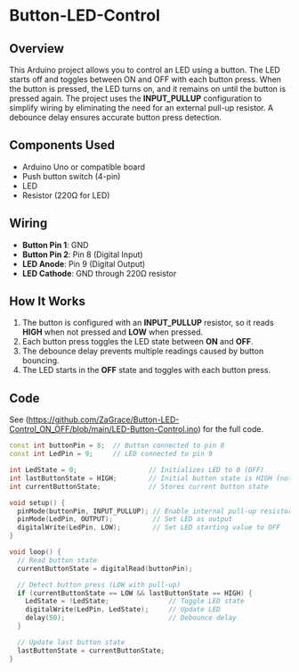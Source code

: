 # Button-LED-Control

## Overview
This Arduino project allows you to control an LED using a button. The LED starts off and toggles between ON and OFF with each button press. When the button is pressed, the LED turns on, and it remains on until the button is pressed again. The project uses the **INPUT_PULLUP** configuration to simplify wiring by eliminating the need for an external pull-up resistor. A debounce delay ensures accurate button press detection.

## Components Used
- Arduino Uno or compatible board  
- Push button switch (4-pin)  
- LED  
- Resistor (220Ω for LED)  

## Wiring
- **Button Pin 1**: GND  
- **Button Pin 2**: Pin 8 (Digital Input)  
- **LED Anode**: Pin 9 (Digital Output)  
- **LED Cathode**: GND through 220Ω resistor  

## How It Works
1. The button is configured with an **INPUT_PULLUP** resistor, so it reads **HIGH** when not pressed and **LOW** when pressed.  
2. Each button press toggles the LED state between **ON** and **OFF**.  
3. The debounce delay prevents multiple readings caused by button bouncing.  
4. The LED starts in the **OFF** state and toggles with each button press.

## Code
See (https://github.com/ZaGrace/Button-LED-Control_ON_OFF/blob/main/LED-Button-Control.ino) for the full code.

```cpp
const int buttonPin = 8;  // Button connected to pin 8
const int LedPin = 9;     // LED connected to pin 9

int LedState = 0;                  // Initializes LED to 0 (OFF)
int lastButtonState = HIGH;        // Initial button state is HIGH (not pressed)
int currentButtonState;            // Stores current button state

void setup() {
  pinMode(buttonPin, INPUT_PULLUP); // Enable internal pull-up resistor
  pinMode(LedPin, OUTPUT);          // Set LED as output
  digitalWrite(LedPin, LOW);        // Set LED starting value to OFF
}

void loop() {
  // Read button state
  currentButtonState = digitalRead(buttonPin);

  // Detect button press (LOW with pull-up)
  if (currentButtonState == LOW && lastButtonState == HIGH) { 
    LedState = !LedState;               // Toggle LED state
    digitalWrite(LedPin, LedState);     // Update LED
    delay(50);                          // Debounce delay
  }

  // Update last button state
  lastButtonState = currentButtonState;
}
